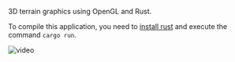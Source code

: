 3D terrain graphics using OpenGL and Rust.

To compile this application, you need to [install rust](https://www.rust-lang.org/tools/install) and execute the command `cargo run`.

![video](https://github.com/Merlin-Brandt/opengl-terrain/blob/development/recording.gif "")